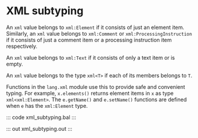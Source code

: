 # XML subtyping

An `xml` value belongs to `xml:Element` if it consists of just an element item. Similarly, an `xml` value belongs to `xml:Comment` or `xml:ProcessingInstruction` if it consists of just a comment item or a processing instruction item respectively.

An `xml` value belongs to `xml:Text` if it consists of only a text item or is empty.

An `xml` value belongs to the type `xml<T>` if each of its members belongs to `T`. 

Functions in the `lang.xml` module use this to provide safe and convenient typing. For example, `x.elements()` returns element items in `x` as type `xml<xml:Element>`. 
The `e.getName()` and `e.setName()` functions are defined when `e` has the `xml:Element` type.

::: code xml_subtyping.bal :::

::: out xml_subtyping.out :::
